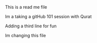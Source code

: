 This is a read me file

Im a taking a gitHub 101 session with Qurat

Adding a third line for fun

Im changing this file
